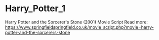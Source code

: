 # Harry_Potter_1
Harry Potter and the Sorcerer's Stone (2001) Movie Script  Read more: https://www.springfieldspringfield.co.uk/movie_script.php?movie=harry-potter-and-the-sorcerers-stone
